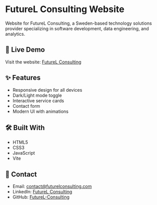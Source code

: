 # FutureL Consulting Website

Website for FutureL Consulting, a Sweden-based technology solutions provider specializing in software development, data engineering, and analytics.

## 🚀 Live Demo
Visit the website: [FutureL Consulting](https://gebrecherkosabrha.github.io/futurel-consulting.github.io/)

## ✨ Features
- Responsive design for all devices
- Dark/Light mode toggle
- Interactive service cards
- Contact form
- Modern UI with animations

## 🛠️ Built With
- HTML5
- CSS3
- JavaScript
- Vite

## 📱 Contact
- Email: contact@futurelconsulting.com
- LinkedIn: [FutureL Consulting](https://www.linkedin.com/company/futurel-consulting)
- GitHub: [FutureL-Consulting](https://github.com/FutureL-Consulting)